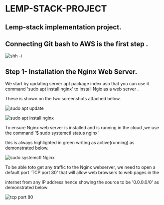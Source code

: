 # LEMP-STACK-PROJECT

## Lemp-stack  implementation project.

## Connecting Git bash to AWS is the first step .

![shh -i](https://github.com/NANA-2016/LEM--STACK-PROJECT/assets/141503408/cf63723d-6fa1-4e1a-a210-fe725da36aa0)

## Step 1- Installation the Nginx Web Server.

We start  by updating server apt package index aso that you can use it command 'sudo apt install nginx' to install Ngix as a web server .

These is shown on the two screenshots attached below.

![sudo apt update](https://github.com/NANA-2016/LEM--STACK-PROJECT/assets/141503408/66240fe2-e63a-44c3-8c51-1fdfa24274e0)

![sudo apt install nginx](https://github.com/NANA-2016/LEM--STACK-PROJECT/assets/141503408/2e5d27b1-0f33-4423-95d6-9684a79ca2aa)

 To ensure Nginx web server is installed and is running in the cloud ,we use the command  '$ sudo systemctl status nginx'
 
this is always highlighted in green writing as active(running) as demonstrated below.
 
![sudo systemctl Nginx](https://github.com/NANA-2016/LEM--STACK-PROJECT/assets/141503408/3064318d-19ff-4567-b988-fa375d0125c3)

To be able toto get any traffic to the Nginx webserver, we need to open a default port 'TCP port 80' that will allow web browsers to web pages in the 

internet from any IP address hence showing the source to be  '0.0.0.0/0' as demonstrated below

![tcp port 80](https://github.com/NANA-2016/LEM--STACK-PROJECT/assets/141503408/0b362f08-7a9d-49bc-b06e-b768133b4849)








 





